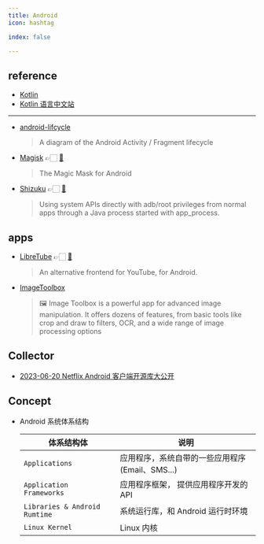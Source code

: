 ```yaml
---
title: Android
icon: hashtag

index: false

---
```


<!-- more -->

## reference

- [Kotlin](https://github.com/JetBrains/kotlin)
- [Kotlin 语言中文站](https://github.com/hltj/kotlin-web-site-cn)

------

- [android-lifcycle](https://github.com/xxv/android-lifecycle)
    > A diagram of the Android Activity / Fragment lifecycle
- [Magisk](https://topjohnwu.github.io/Magisk/) 👉🏻 [🐙](https://github.com/topjohnwu/Magisk)
    > The Magic Mask for Android
- [Shizuku](https://shizuku.rikka.app) 👉🏻 [🐙](https://github.com/RikkaApps/Shizuku)
    > Using system APIs directly with adb/root privileges from normal apps through a Java process started with app_process.
   
## apps

- [LibreTube](https://libretube.dev/) 👉🏻 [🐙](https://github.com/libre-tube/LibreTube)
    > An alternative frontend for YouTube, for Android.
- [ImageToolbox](https://github.com/T8RIN/ImageToolbox)
    > 🖼️ Image Toolbox is a powerful app for advanced image manipulation. It offers dozens of features, from basic tools like crop and draw to filters, OCR, and a wide range of image processing options

## Collector

- [2023-06-20 Netflix Android 客户端开源库大公开](https://juejin.cn/post/7246453307735392316)

## Concept

- Android 系统体系结构

    | 体系结构体 | 说明
    | --- | ---
    | `Applications`                | 应用程序，系统自带的一些应用程序(Email、SMS...)
    | `Application Frameworks`      | 应用程序框架， 提供应用程序开发的 API
    | `Libraries & Android Rumtime` | 系统运行库，和 Android 运行时环境
    | `Linux Kernel`                | Linux 内核